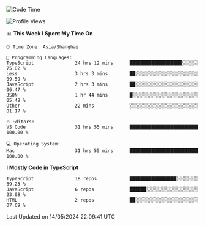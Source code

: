 <!--START_SECTION:waka-->
![Code Time](http://img.shields.io/badge/Code%20Time-6%2C070%20hrs%2019%20mins-blue)

![Profile Views](http://img.shields.io/badge/Profile%20Views-0-blue)

📊 **This Week I Spent My Time On** 

```text
🕑︎ Time Zone: Asia/Shanghai

💬 Programming Languages: 
TypeScript               24 hrs 12 mins      ███████████████████░░░░░░   75.82 % 
Less                     3 hrs 3 mins        ██░░░░░░░░░░░░░░░░░░░░░░░   09.59 % 
JavaScript               2 hrs 3 mins        ██░░░░░░░░░░░░░░░░░░░░░░░   06.47 % 
JSON                     1 hr 44 mins        █░░░░░░░░░░░░░░░░░░░░░░░░   05.48 % 
Other                    22 mins             ░░░░░░░░░░░░░░░░░░░░░░░░░   01.17 % 

🔥 Editors: 
VS Code                  31 hrs 55 mins      █████████████████████████   100.00 % 

💻 Operating System: 
Mac                      31 hrs 55 mins      █████████████████████████   100.00 % 
```

**I Mostly Code in TypeScript** 

```text
TypeScript               18 repos            █████████████████░░░░░░░░   69.23 % 
JavaScript               6 repos             ██████░░░░░░░░░░░░░░░░░░░   23.08 % 
HTML                     2 repos             ██░░░░░░░░░░░░░░░░░░░░░░░   07.69 % 
```




 Last Updated on 14/05/2024 22:09:41 UTC
<!--END_SECTION:waka-->
